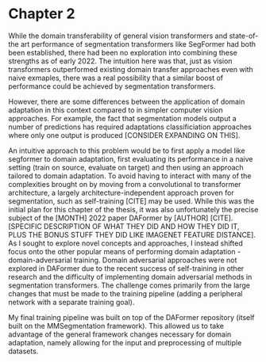 # Chapter 2
While the domain transferability of general vision transformers and state-of-the art performance of segmentation transformers like SegFormer had both been established, there had been no exploration into combining these strengths as of early 2022.
The intuition here was that, just as vision transformers outperformed existing domain transfer approaches even with naive exmaples, there was a real possibility that a similar boost of performance could be achieved by segmentation transformers.

However, there are some differences between the application of domain adaptation in this context compared to in simpler computer vision approaches. For example, the fact that segmentation models output a number of predictions has required adaptations classificiation approaches where only one output is produced [CONSIDER EXPANDING ON THIS].

An intuitive approach to this problem would be to first apply a model like segformer to domain adaptation, first evaluating its performance in a naive setting (train on source, evaluate on target) and then using an approach tailored to domain adaptation. To avoid having to interact with many of the complexities brought on by moving from a convolutional to transformer architecture, a largely architecture-independent approach proven for segmentation, such as self-training [CITE] may be used. While this was the initial plan for this chapter of the thesis, it was also unfortunately the precise subject of the [MONTH] 2022 paper DAFormer by [AUTHOR] [CITE]. [SPECIFIC DESCRIPTION OF WHAT THEY DID AND HOW THEY DID IT, PLUS THE BONUS STUFF THEY DID LIKE IMAGENET FEATURE DISTANCE]. As I sought to explore novel concepts and approaches, I instead shifted focus onto the other popular means of performing domain adaptation - domain-adversarial training. Domain adversarial approaches were not explored in DAFormer due to the recent success of self-training in other research and the difficulty of implementing domain adversarial methods in segmentation transformers. The challenge comes primarily from the large changes that must be made to the training pipeline (adding a peripheral network with a separate training goal).

My final training pipeline was built on top of the DAFormer repository (itself built on the MMSegmentation framework). This allowed us to take advantage of the general framework changes necessary for domain adaptation, namely allowing for the input and preprocessing of multiple datasets.